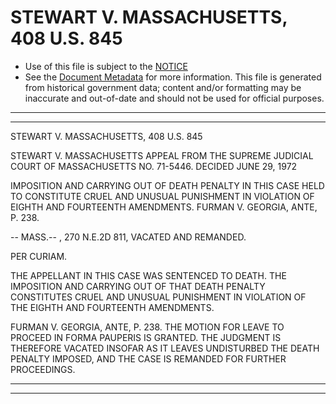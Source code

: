 ---
---

# STEWART V. MASSACHUSETTS, 408 U.S. 845

* Use of this file is subject to the [NOTICE](https://github.com/publicdocs/notice/blob/master/NOTICE)
* See the [Document Metadata](../../../) for more information.
  This file is generated from historical government data; content and/or formatting may be inaccurate and out-of-date and should not be used for official purposes.

----------
----------

STEWART V. MASSACHUSETTS, 408 U.S. 845

STEWART V. MASSACHUSETTS APPEAL FROM THE SUPREME JUDICIAL COURT OF MASSACHUSETTS NO. 71-5446.  DECIDED JUNE 29, 1972

IMPOSITION AND CARRYING OUT OF DEATH PENALTY IN THIS CASE HELD TO CONSTITUTE CRUEL AND UNUSUAL PUNISHMENT IN VIOLATION OF EIGHTH AND FOURTEENTH AMENDMENTS.  FURMAN V. GEORGIA, ANTE, P. 238.

-- MASS.-- , 270 N.E.2D 811, VACATED AND REMANDED.

PER CURIAM.

THE APPELLANT IN THIS CASE WAS SENTENCED TO DEATH.  THE IMPOSITION AND CARRYING OUT OF THAT DEATH PENALTY CONSTITUTES CRUEL AND UNUSUAL PUNISHMENT IN VIOLATION OF THE EIGHTH AND FOURTEENTH AMENDMENTS.

FURMAN V. GEORGIA, ANTE, P. 238.  THE MOTION FOR LEAVE TO PROCEED IN FORMA PAUPERIS IS GRANTED.  THE JUDGMENT IS THEREFORE VACATED INSOFAR AS IT LEAVES UNDISTURBED THE DEATH PENALTY IMPOSED, AND THE CASE IS REMANDED FOR FURTHER PROCEEDINGS.


----------
----------

